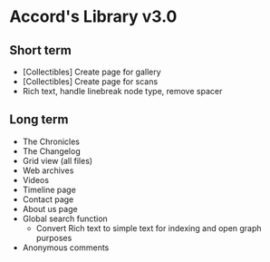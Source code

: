 # Accord's Library v3.0

## Short term

- [Collectibles] Create page for gallery
- [Collectibles] Create page for scans
- Rich text, handle linebreak node type, remove spacer

## Long term

- The Chronicles
- The Changelog
- Grid view (all files)
- Web archives
- Videos
- Timeline page
- Contact page
- About us page
- Global search function
  - Convert Rich text to simple text for indexing and open graph purposes
- Anonymous comments

